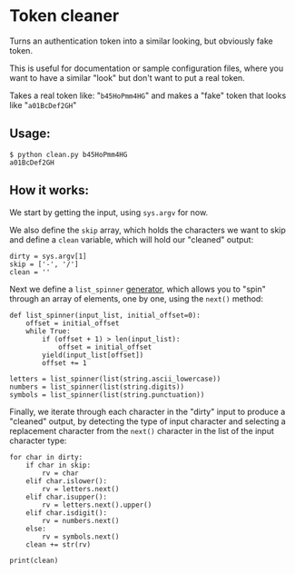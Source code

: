 # Token cleaner

Turns an authentication token into a similar looking, but obviously
fake token.

This is useful for documentation or sample configuration files,
where you want to have a similar "look" but don't want to put a
real token.

Takes a real token like: "`b45HoPmm4HG`"
and makes a "fake" token that looks like "`a01BcDef2GH`"

## Usage:

    $ python clean.py b45HoPmm4HG
    a01BcDef2GH

## How it works:

We start by getting the input, using `sys.argv` for now.

We also define the `skip` array, which holds the characters we want
to skip and define a `clean` variable, which will hold our
"cleaned" output:

    dirty = sys.argv[1]
    skip = ['-', '/']
    clean = ''

Next we define a `list_spinner` [generator](http://stackoverflow.com/a/231855), which allows you to
"spin" through an array of elements, one by one, using the `next()`
method:

    def list_spinner(input_list, initial_offset=0):
        offset = initial_offset
        while True:
            if (offset + 1) > len(input_list):
                offset = initial_offset
            yield(input_list[offset])
            offset += 1
    
    letters = list_spinner(list(string.ascii_lowercase))
    numbers = list_spinner(list(string.digits))
    symbols = list_spinner(list(string.punctuation))

Finally, we iterate through each character in the "dirty" input to
produce a "cleaned" output, by detecting the type of input
character and selecting a replacement character from the `next()`
character in the list of the input character type:

    for char in dirty:
        if char in skip:
            rv = char
        elif char.islower():
            rv = letters.next()
        elif char.isupper():
            rv = letters.next().upper()
        elif char.isdigit():
            rv = numbers.next()
        else:
            rv = symbols.next()
        clean += str(rv)
    
    print(clean)